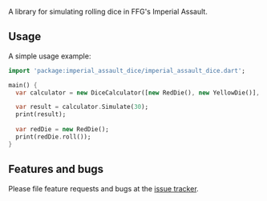 A library for simulating rolling dice in FFG's Imperial Assault.

## Usage

A simple usage example:

```dart
import 'package:imperial_assault_dice/imperial_assault_dice.dart';

main() {
  var calculator = new DiceCalculator([new RedDie(), new YellowDie()], [new BlackDie()]);

  var result = calculator.Simulate(30);
  print(result);
  
  var redDie = new RedDie();
  print(redDie.roll());
}
```

## Features and bugs

Please file feature requests and bugs at the [issue tracker][tracker].

[tracker]: https://github.com/arranf/Imperial-Assault-Dice/issues

